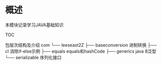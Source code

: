 # 概述
本模块记录学习JAVA基础知识

TOC

包层次结构及介绍
com
└── leeseast2Z
    ├── baseconversion      进制转换
    ├── cl                  消除if-else示例
    ├── equals              equals和hashCode
    ├── generics            java 8泛型
    └── serializable        序列化接口

